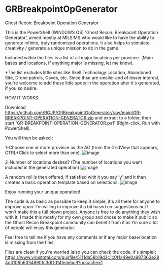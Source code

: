 # GRBreakpointOpGenerator
Ghost Recon: Breakpoint Operation Generator

This is the PowerShell (WINDOWS OS) 'Ghost Recon: Breakpoint Operation Generator', aimed mostly at MILSIMS who would like to have the ability to generate infinite, truly randomized operations. It also helps to stimulate creativity / generate a unique mission to do in the game.

Included within the files is a list of all major locations per province. (Main bases and locations, if anything major is missing, let me know).

*The list excludes little sites like Skell Technology Location, Abandoned Site, Drone patrols, Caves, etc.
Since thse are smaller and of lesser interest, you're welcome to add these little spots in the operation after it's generated, if you so desire.

HOW IT WORKS:

Download https://github.com/RGJP/GRBreakpointOpGenerator/raw/main/GR-BREAKPOINT-OPERATION-GENERATOR.zip and extract to a folder, then start 'GR-BREAKPOINT-OPERATION-GENERATOR.ps1' (Right-click, Run with PowerShell).

You will then be asked :

1-Choose one or more province as the AO (from the GridView that appears, CTRL+Click to select more than one).
![image](https://user-images.githubusercontent.com/115826702/200391855-bee23eba-5355-48f4-a3e7-905fa4e1bd7b.png)

2-Number of locations desired? (The number of locations you want included in the generated operation)
![image](https://user-images.githubusercontent.com/115826702/200391932-922aca4e-676b-45d7-b8ed-d0cda83c735b.png)

A random roll is then offered, if satisfied with it you say 'y' and it then creates a basic operation template based on selections.
![image](https://user-images.githubusercontent.com/115826702/200392002-321ea931-394d-40f7-a010-27b4ee0bde3e.png)

Enjoy running your unique operation! 

The code is as basic as possible to keep it simple, it's all there for anyone to improve upon. I'm willing to improve it a bit based on suggestions but I won't make this a full blown project. Anyone is free to do anything they wish with it, I made this mostly for my own group and chose to make it public so the Ghost Recon Breakpoint community can benefit from it as I'm sure a lot of people will enjoy this generator.

Feel free to tell me if you have any comments or if any major base/location is missing from the files. 

Files are clean if you're worried (also you can check the code, it's simple): https://www.virustotal.com/gui/file/5111da58b19d2c1c0f1a49e0a987363e284c3106b6334690fc3df1d14feaebc9?nocache=1
